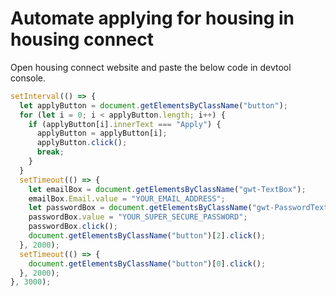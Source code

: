 # Automate applying for housing in housing connect

Open housing connect website and paste the below code in devtool console.

```javascript
setInterval(() => {
  let applyButton = document.getElementsByClassName("button");
  for (let i = 0; i < applyButton.length; i++) {
    if (applyButton[i].innerText === "Apply") {
      applyButton = applyButton[i];
      applyButton.click();
      break;
    }
  }
  setTimeout(() => {
    let emailBox = document.getElementsByClassName("gwt-TextBox");
    emailBox.Email.value = "YOUR_EMAIL_ADDRESS";
    let passwordBox = document.getElementsByClassName("gwt-PasswordTextBox")[0];
    passwordBox.value = "YOUR_SUPER_SECURE_PASSWORD";
    passwordBox.click();
    document.getElementsByClassName("button")[2].click();
  }, 2000);
  setTimeout(() => {
    document.getElementsByClassName("button")[0].click();
  }, 2000);
}, 3000);
```
